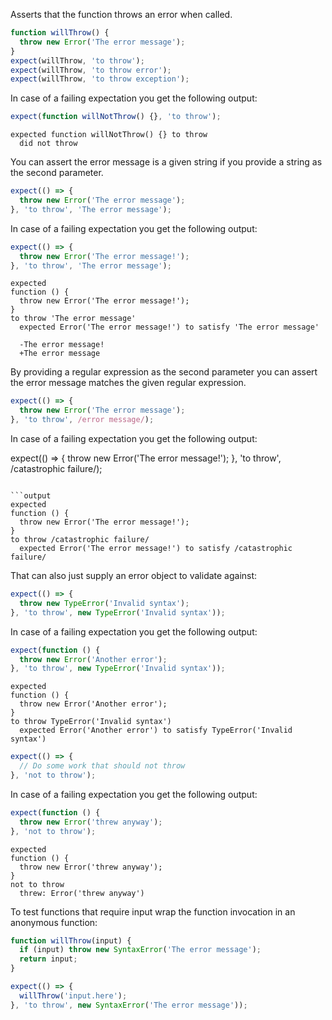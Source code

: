 Asserts that the function throws an error when called.

```js
function willThrow() {
  throw new Error('The error message');
}
expect(willThrow, 'to throw');
expect(willThrow, 'to throw error');
expect(willThrow, 'to throw exception');
```

In case of a failing expectation you get the following output:

```js
expect(function willNotThrow() {}, 'to throw');
```

```output
expected function willNotThrow() {} to throw
  did not throw
```

You can assert the error message is a given string if you provide a
string as the second parameter.

```js
expect(() => {
  throw new Error('The error message');
}, 'to throw', 'The error message');
```

In case of a failing expectation you get the following output:

```js
expect(() => {
  throw new Error('The error message!');
}, 'to throw', 'The error message');
```

```output
expected
function () {
  throw new Error('The error message!');
}
to throw 'The error message'
  expected Error('The error message!') to satisfy 'The error message'

  -The error message!
  +The error message
```

By providing a regular expression as the second parameter you can
assert the error message matches the given regular expression.

```js
expect(() => {
  throw new Error('The error message');
}, 'to throw', /error message/);
```

In case of a failing expectation you get the following output:

expect(() => {
  throw new Error('The error message!');
}, 'to throw', /catastrophic failure/);
```

```output
expected
function () {
  throw new Error('The error message!');
}
to throw /catastrophic failure/
  expected Error('The error message!') to satisfy /catastrophic failure/
```

That can also just supply an error object to validate against:

```js
expect(() => {
  throw new TypeError('Invalid syntax');
}, 'to throw', new TypeError('Invalid syntax'));
```

In case of a failing expectation you get the following output:

```js
expect(function () {
  throw new Error('Another error');
}, 'to throw', new TypeError('Invalid syntax'));
```

```output
expected
function () {
  throw new Error('Another error');
}
to throw TypeError('Invalid syntax')
  expected Error('Another error') to satisfy TypeError('Invalid syntax')
```

```js
expect(() => {
  // Do some work that should not throw
}, 'not to throw');
```

In case of a failing expectation you get the following output:

```js
expect(function () {
  throw new Error('threw anyway');
}, 'not to throw');
```

```output
expected
function () {
  throw new Error('threw anyway');
}
not to throw
  threw: Error('threw anyway')
```

To test functions that require input wrap the function invocation in an anonymous function:

```js
function willThrow(input) {
  if (input) throw new SyntaxError('The error message');
  return input;
}

expect(() => {
  willThrow('input.here');
}, 'to throw', new SyntaxError('The error message'));
```
